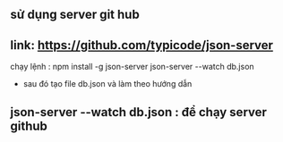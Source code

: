 ## sử dụng server git hub 
## link: https://github.com/typicode/json-server
chạy lệnh :
npm install -g json-server
json-server --watch db.json

* sau đó tạo file db.json
và làm theo hướng dẫn

## json-server --watch db.json : để chạy server github 